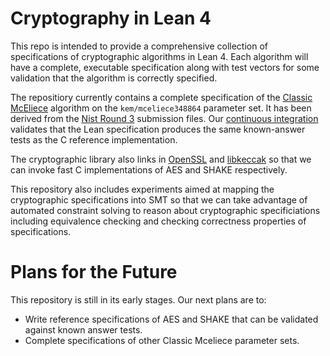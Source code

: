 # Cryptography in Lean 4

This repo is intended to provide a comprehensive collection of specifications
of cryptographic algorithms in Lean 4.  Each algorithm will have a complete,
executable specification along with test vectors for some validation that the
algorithm is correctly specified.

The repositiory currently contains a complete specification of the
[Classic McEliece](https://classic.mceliece.org/) algorithm on the
``kem/mceliece348864`` parameter set.  It has been
derived from the [Nist Round 3](https://classic.mceliece.org/nist.html)
submission files.  Our [continuous integration](https://github.com/joehendrix/lean-crypto/actions)
validates that the Lean specification produces the same known-answer tests
as the C reference implementation.

The cryptographic library also links in [OpenSSL](https://www.openssl.org/)
and [libkeccak](https://codeberg.org/maandree/libkeccak) so
that we can invoke fast C implementations of AES and SHAKE respectively.

This repository also includes experiments aimed at mapping the cryptographic
specifications into SMT so that we can take advantage of automated constraint
solving to reason about cryptographic specificiations including equivalence
checking and checking correctness properties of specifications.

Plans for the Future
====================

This repository is still in its early stages.  Our next plans are to:

* Write reference specifications of AES and SHAKE that can be validated
  against known answer tests.
* Complete specifications of other Classic Mceliece parameter sets.
